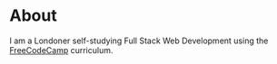 # About

I am a Londoner self-studying Full Stack Web Development using the [FreeCodeCamp](http://freecodecamp.com) curriculum.
